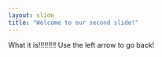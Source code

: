 ```yaml
---
layout: slide
title: "Welcome to our second slide!"
---
```

What it is!!!!!!!!!
Use the left arrow to go back!
